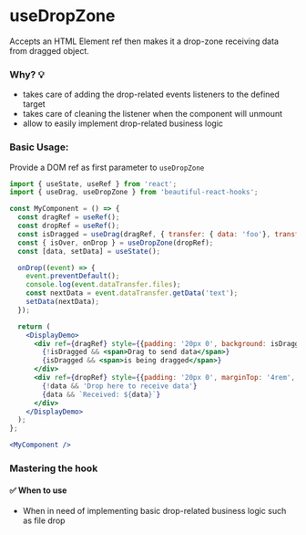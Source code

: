 # useDropZone 

Accepts an HTML Element ref then makes it a drop-zone receiving data from dragged object.

### Why? 💡

- takes care of adding the drop-related events listeners to the defined target
- takes care of cleaning the listener when the component will unmount
- allow to easily implement drop-related business logic

### Basic Usage:

Provide a DOM ref as first parameter to `useDropZone`

```jsx harmony
import { useState, useRef } from 'react';
import { useDrag, useDropZone } from 'beautiful-react-hooks'; 

const MyComponent = () => {
  const dragRef = useRef();
  const dropRef = useRef();
  const isDragged = useDrag(dragRef, { transfer: { data: 'foo'}, transferFormat: 'text' });
  const { isOver, onDrop } = useDropZone(dropRef);
  const [data, setData] = useState();

  onDrop((event) => {
    event.preventDefault();
    console.log(event.dataTransfer.files);
    const nextData = event.dataTransfer.getData('text');
    setData(nextData);
  });

  return (
    <DisplayDemo>
      <div ref={dragRef} style={{padding: '20px 0', background: isDragged ? '#BE496E' : '#1D6C8B'}}>
        {!isDragged && <span>Drag to send data</span>}
        {isDragged && <span>is being dragged</span>}
      </div>
      <div ref={dropRef} style={{padding: '20px 0', marginTop: '4rem', background: isOver ? '#BE496E': 'white'}}>
        {!data && 'Drop here to receive data'}
        {data && `Received: ${data}`}
      </div>
    </DisplayDemo>
  );
};

<MyComponent />
```

### Mastering the hook

#### ✅ When to use
 
- When in need of implementing basic drop-related business logic such as file drop
